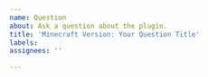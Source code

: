 ```yaml
---
name: Question
about: Ask a question about the plugin.
title: 'Minecraft Version: Your Question Title'
labels: 
assignees: ''

---
```


<!---
To ask us anything, please follow these directions:

1) Please include your Minecraft version in your title:
Example: 1.16.1: How to use /chc log?

2) Try to keep it simple and clear, providing us all information necessary to answer your question. You can use imgur.com to upload images or pastebin.com to upload large text or error traces.

Thank you. Please remove this text and write your actual question below.
-->
